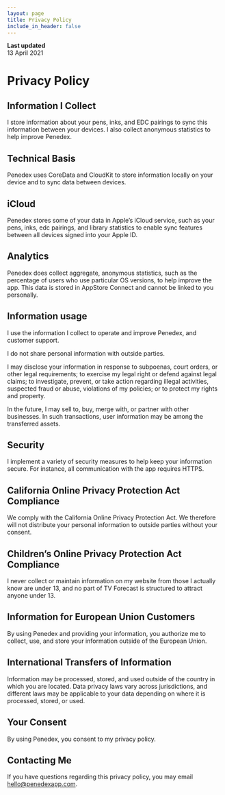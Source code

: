 ```yaml
---
layout: page
title: Privacy Policy
include_in_header: false
---
```


**Last updated**  
13 April 2021

# Privacy Policy

## Information I Collect

I store information about your pens, inks, and EDC pairings to sync this information between your devices. I also collect anonymous statistics to help improve Penedex.

## Technical Basis

Penedex uses CoreData and CloudKit to store information locally on your device and to sync data between devices.

## iCloud

Penedex stores some of your data in Apple’s iCloud service, such as your pens, inks, edc pairings, and library statistics to enable sync features between all devices signed into your Apple ID.

## Analytics
Penedex does collect aggregate, anonymous statistics, such as the percentage of users who use particular OS versions, to help improve the app. This data is stored in AppStore Connect and cannot be linked to you personally. 

## Information usage

I use the information I collect to operate and improve Penedex, and customer support.

I do not share personal information with outside parties.

I may disclose your information in response to subpoenas, court orders, or other legal requirements; to exercise my legal right or defend against legal claims; to investigate, prevent, or take action regarding illegal activities, suspected fraud or abuse, violations of my policies; or to protect my rights and property.

In the future, I may sell to, buy, merge with, or partner with other businesses. In such transactions, user information may be among the transferred assets.

## Security

I implement a variety of security measures to help keep your information secure. For instance, all communication with the app requires HTTPS.

## California Online Privacy Protection Act Compliance
We comply with the California Online Privacy Protection Act. We therefore will not distribute your personal information to outside parties without your consent.

## Children’s Online Privacy Protection Act Compliance

I never collect or maintain information on my website from those I actually know are under 13, and no part of TV Forecast is structured to attract anyone under 13.

## Information for European Union Customers

By using Penedex and providing your information, you authorize me to collect, use, and store your information outside of the European Union.

## International Transfers of Information

Information may be processed, stored, and used outside of the country in which you are located. Data privacy laws vary across jurisdictions, and different laws may be applicable to your data depending on where it is processed, stored, or used.

## Your Consent

By using Penedex, you consent to my privacy policy.

## Contacting Me

If you have questions regarding this privacy policy, you may email hello@penedexapp.com.
